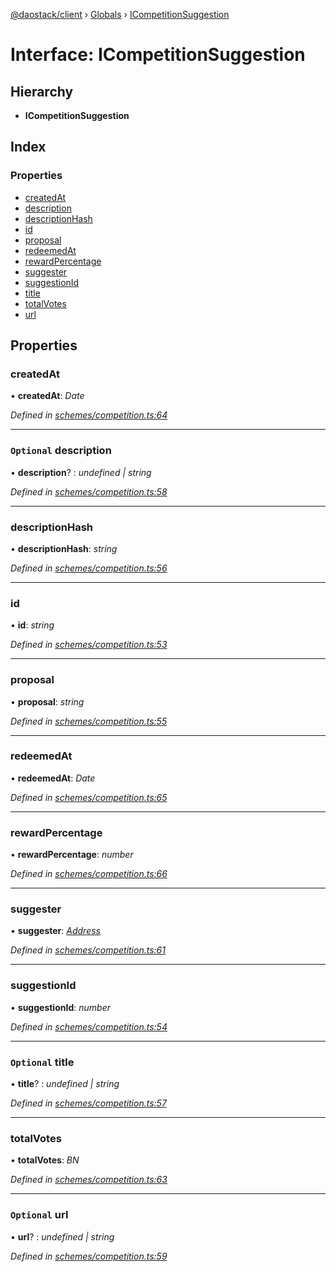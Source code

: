 [@daostack/client](../README.md) › [Globals](../globals.md) › [ICompetitionSuggestion](icompetitionsuggestion.md)

# Interface: ICompetitionSuggestion

## Hierarchy

* **ICompetitionSuggestion**

## Index

### Properties

* [createdAt](icompetitionsuggestion.md#createdat)
* [description](icompetitionsuggestion.md#optional-description)
* [descriptionHash](icompetitionsuggestion.md#descriptionhash)
* [id](icompetitionsuggestion.md#id)
* [proposal](icompetitionsuggestion.md#proposal)
* [redeemedAt](icompetitionsuggestion.md#redeemedat)
* [rewardPercentage](icompetitionsuggestion.md#rewardpercentage)
* [suggester](icompetitionsuggestion.md#suggester)
* [suggestionId](icompetitionsuggestion.md#suggestionid)
* [title](icompetitionsuggestion.md#optional-title)
* [totalVotes](icompetitionsuggestion.md#totalvotes)
* [url](icompetitionsuggestion.md#optional-url)

## Properties

###  createdAt

• **createdAt**: *Date*

*Defined in [schemes/competition.ts:64](https://github.com/daostack/client/blob/aa9723f/src/schemes/competition.ts#L64)*

___

### `Optional` description

• **description**? : *undefined | string*

*Defined in [schemes/competition.ts:58](https://github.com/daostack/client/blob/aa9723f/src/schemes/competition.ts#L58)*

___

###  descriptionHash

• **descriptionHash**: *string*

*Defined in [schemes/competition.ts:56](https://github.com/daostack/client/blob/aa9723f/src/schemes/competition.ts#L56)*

___

###  id

• **id**: *string*

*Defined in [schemes/competition.ts:53](https://github.com/daostack/client/blob/aa9723f/src/schemes/competition.ts#L53)*

___

###  proposal

• **proposal**: *string*

*Defined in [schemes/competition.ts:55](https://github.com/daostack/client/blob/aa9723f/src/schemes/competition.ts#L55)*

___

###  redeemedAt

• **redeemedAt**: *Date*

*Defined in [schemes/competition.ts:65](https://github.com/daostack/client/blob/aa9723f/src/schemes/competition.ts#L65)*

___

###  rewardPercentage

• **rewardPercentage**: *number*

*Defined in [schemes/competition.ts:66](https://github.com/daostack/client/blob/aa9723f/src/schemes/competition.ts#L66)*

___

###  suggester

• **suggester**: *[Address](../globals.md#address)*

*Defined in [schemes/competition.ts:61](https://github.com/daostack/client/blob/aa9723f/src/schemes/competition.ts#L61)*

___

###  suggestionId

• **suggestionId**: *number*

*Defined in [schemes/competition.ts:54](https://github.com/daostack/client/blob/aa9723f/src/schemes/competition.ts#L54)*

___

### `Optional` title

• **title**? : *undefined | string*

*Defined in [schemes/competition.ts:57](https://github.com/daostack/client/blob/aa9723f/src/schemes/competition.ts#L57)*

___

###  totalVotes

• **totalVotes**: *BN*

*Defined in [schemes/competition.ts:63](https://github.com/daostack/client/blob/aa9723f/src/schemes/competition.ts#L63)*

___

### `Optional` url

• **url**? : *undefined | string*

*Defined in [schemes/competition.ts:59](https://github.com/daostack/client/blob/aa9723f/src/schemes/competition.ts#L59)*
